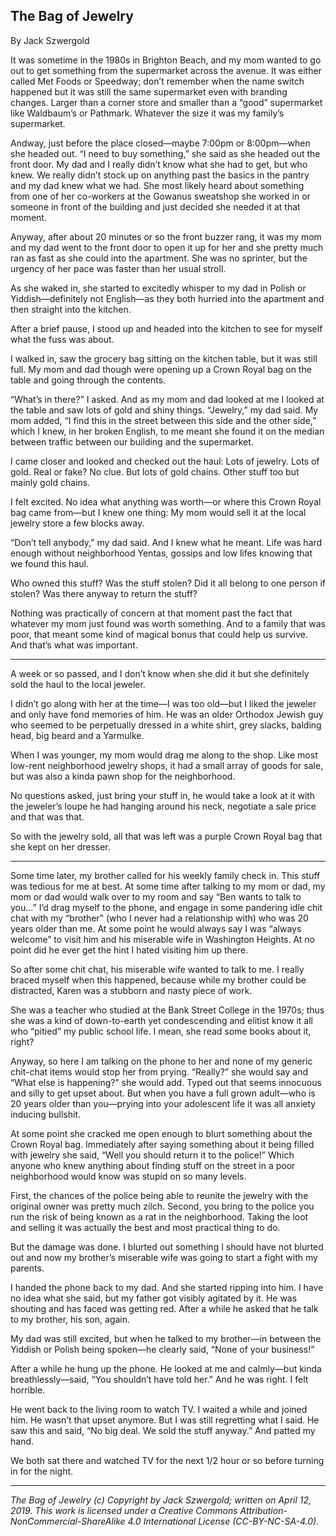 ## The Bag of Jewelry

By Jack Szwergold

It was sometime in the 1980s in Brighton Beach, and my mom wanted to go out to get something from the supermarket across the avenue. It was either called Met Foods or Speedway; don’t remember when the name switch happened but it was still the same supermarket even with branding changes. Larger than a corner store and smaller than a “good” supermarket like Waldbaum’s or Pathmark. Whatever the size it was my family’s supermarket.

Andway, just before the place closed—maybe 7:00pm or 8:00pm—when she headed out. “I need to buy something,” she said as she headed out the front door. My dad and I really didn’t know what she had to get, but who knew. We really didn’t stock up on anything past the basics in the pantry and my dad knew what we had. She most likely heard about something from one of her co-workers at the Gowanus sweatshop she worked in or someone in front of the building and just decided she needed it at that moment.

Anyway, after about 20 minutes or so the front buzzer rang, it was my mom and my dad went to the front door to open it up for her and she pretty much ran as fast as she could into the apartment. She was no sprinter, but the urgency of her pace was faster than her usual stroll.

As she waked in, she started to excitedly whisper to my dad in Polish or Yiddish—definitely not English—as they both hurried into the apartment and then straight into the kitchen.

After a brief pause, I stood up and headed into the kitchen to see for myself what the fuss was about.

I walked in, saw the grocery bag sitting on the kitchen table, but it was still full. My mom and dad though were opening up a Crown Royal bag on the table and going through the contents.

“What’s in there?” I asked. And as my mom and dad looked at me I looked at the table and saw lots of gold and shiny things. “Jewelry,” my dad said. My mom added, “I find this in the street between this side and the other side,” which I knew, in her broken English, to me meant she found it on the median between traffic between our building and the supermarket.

I came closer and looked and checked out the haul: Lots of jewelry. Lots of gold. Real or fake? No clue. But lots of gold chains. Other stuff too but mainly gold chains.

I felt excited. No idea what anything was worth—or where this Crown Royal bag came from—but I knew one thing: My mom would sell it at the local jewelry store a few blocks away.

“Don’t tell anybody,” my dad said. And I knew what he meant. Life was hard enough without neighborhood Yentas, gossips and low lifes knowing that we found this haul.

Who owned this stuff? Was the stuff stolen? Did it all belong to one person if stolen? Was there anyway to return the stuff?

Nothing was practically of concern at that moment past the fact that whatever my mom just found was worth something. And to a family that was poor, that meant some kind of magical bonus that could help us survive. And that’s what was important.

***

A week or so passed, and I don’t know when she did it but she definitely sold the haul to the local jeweler.

I didn’t go along with her at the time—I was too old—but I liked the jeweler and only have fond memories of him. He was an older Orthodox Jewish guy who seemed to be perpetually dressed in a white shirt, grey slacks, balding head, big beard and a Yarmulke.

When I was younger, my mom would drag me along to the shop. Like most low-rent neighborhood jewelry shops, it had a small array of goods for sale, but was also a kinda pawn shop for the neighborhood.

No questions asked, just bring your stuff in, he would take a look at it with the jeweler’s loupe he had hanging around his neck, negotiate a sale price and that was that.

So with the jewelry sold, all that was left was a purple Crown Royal bag that she kept on her dresser.

***

Some time later, my brother called for his weekly family check in. This stuff was tedious for me at best. At some time after talking to my mom or dad, my mom or dad would walk over to my room and say “Ben wants to talk to you…” I’d drag myself to the phone, and engage in some pandering idle chit chat with my “brother” (who I never had a relationship with) who was 20 years older than me. At some point he would always say I was “always welcome” to visit him and his miserable wife in Washington Heights. At no point did he ever get the hint I hated visiting him up there.

So after some chit chat, his miserable wife wanted to talk to me. I really braced myself when this happened, because while my brother could be distracted, Karen was a stubborn and nasty piece of work.

She was a teacher who studied at the Bank Street College in the 1970s; thus she was a kind of down-to-earth yet condescending and elitist know it all who “pitied” my public school life. I mean, she read some books about it, right?

Anyway, so here I am talking on the phone to her and none of my generic chit-chat items would stop her from prying. “Really?” she would say and “What else is happening?” she would add. Typed out that seems innocuous and silly to get upset about. But when you have a full grown adult—who is 20 years older than you—prying into your adolescent life it was all anxiety inducing bullshit.

At some point she cracked me open enough to blurt something about the Crown Royal bag. Immediately after saying something about it being filled with jewelry she said, “Well you should return it to the police!” Which anyone who knew anything about finding stuff on the street in a poor neighborhood would know was stupid on so many levels.

First, the chances of the police being able to reunite the jewelry with the original owner was pretty much zilch. Second, you bring to the police you run the risk of being known as a rat in the neighborhood. Taking the loot and selling it was actually the best and most practical thing to do.

But the damage was done. I blurted out something I should have not blurted out and now my brother’s miserable wife was going to start a fight with my parents.

I handed the phone back to my dad. And she started ripping into him. I have no idea what she said, but my father got visibly agitated by it. He was shouting and has faced was getting red. After a while he asked that he talk to my brother, his son, again.

My dad was still excited, but when he talked to my brother—in between the Yiddish or Polish being spoken—he clearly said, “None of your business!”

After a while he hung up the phone. He looked at me and calmly—but kinda breathlessly—said, “You shouldn’t have told her.” And he was right. I felt horrible.

He went back to the living room to watch TV. I waited a while and joined him. He wasn’t that upset anymore. But I was still regretting what I said. He saw this and said, “No big deal. We sold the stuff anyway.” And patted my hand.

We both sat there and watched TV for the next 1/2 hour or so before turning in for the night.

***

*The Bag of Jewelry (c) Copyright by Jack Szwergold; written on April 12, 2019. This work is licensed under a Creative Commons Attribution-NonCommercial-ShareAlike 4.0 International License (CC-BY-NC-SA-4.0).*
